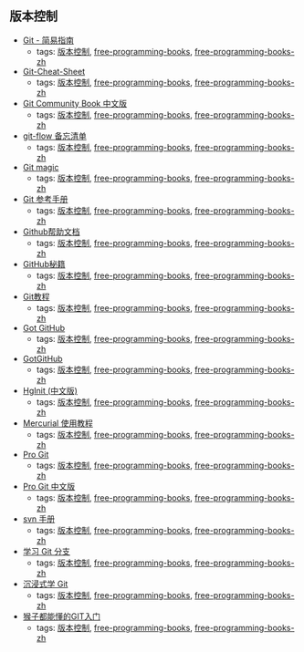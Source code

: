版本控制
---
* [Git - 简易指南](http://rogerdudler.github.io/git-guide/index.zh.html)
    * tags: [版本控制](../tags/版本控制.md), [free-programming-books](../tags/free-programming-books.md), [free-programming-books-zh](../tags/free-programming-books-zh.md)
* [Git-Cheat-Sheet](https://github.com/flyhigher139/Git-Cheat-Sheet)
    * tags: [版本控制](../tags/版本控制.md), [free-programming-books](../tags/free-programming-books.md), [free-programming-books-zh](../tags/free-programming-books-zh.md)
* [Git Community Book 中文版](http://gitbook.liuhui998.com)
    * tags: [版本控制](../tags/版本控制.md), [free-programming-books](../tags/free-programming-books.md), [free-programming-books-zh](../tags/free-programming-books-zh.md)
* [git-flow 备忘清单](http://danielkummer.github.io/git-flow-cheatsheet/index.zh_CN.html)
    * tags: [版本控制](../tags/版本控制.md), [free-programming-books](../tags/free-programming-books.md), [free-programming-books-zh](../tags/free-programming-books-zh.md)
* [Git magic](http://www-cs-students.stanford.edu/~blynn/gitmagic/intl/zh_cn/)
    * tags: [版本控制](../tags/版本控制.md), [free-programming-books](../tags/free-programming-books.md), [free-programming-books-zh](../tags/free-programming-books-zh.md)
* [Git 参考手册](http://gitref.justjavac.com)
    * tags: [版本控制](../tags/版本控制.md), [free-programming-books](../tags/free-programming-books.md), [free-programming-books-zh](../tags/free-programming-books-zh.md)
* [Github帮助文档](https://github.com/waylau/github-help)
    * tags: [版本控制](../tags/版本控制.md), [free-programming-books](../tags/free-programming-books.md), [free-programming-books-zh](../tags/free-programming-books-zh.md)
* [GitHub秘籍](https://snowdream86.gitbooks.io/github-cheat-sheet/content/zh/)
    * tags: [版本控制](../tags/版本控制.md), [free-programming-books](../tags/free-programming-books.md), [free-programming-books-zh](../tags/free-programming-books-zh.md)
* [Git教程](http://www.liaoxuefeng.com/wiki/0013739516305929606dd18361248578c67b8067c8c017b000)
    * tags: [版本控制](../tags/版本控制.md), [free-programming-books](../tags/free-programming-books.md), [free-programming-books-zh](../tags/free-programming-books-zh.md)
* [Got GitHub](https://github.com/gotgit/gotgithub)
    * tags: [版本控制](../tags/版本控制.md), [free-programming-books](../tags/free-programming-books.md), [free-programming-books-zh](../tags/free-programming-books-zh.md)
* [GotGitHub](http://www.worldhello.net/gotgithub/index.html)
    * tags: [版本控制](../tags/版本控制.md), [free-programming-books](../tags/free-programming-books.md), [free-programming-books-zh](../tags/free-programming-books-zh.md)
* [HgInit (中文版)](https://zh-hginit.readthedocs.io/en/latest/)
    * tags: [版本控制](../tags/版本控制.md), [free-programming-books](../tags/free-programming-books.md), [free-programming-books-zh](../tags/free-programming-books-zh.md)
* [Mercurial 使用教程](https://www.mercurial-scm.org/wiki/ChineseTutorial)
    * tags: [版本控制](../tags/版本控制.md), [free-programming-books](../tags/free-programming-books.md), [free-programming-books-zh](../tags/free-programming-books-zh.md)
* [Pro Git](https://git-scm.com/book/zh/v2)
    * tags: [版本控制](../tags/版本控制.md), [free-programming-books](../tags/free-programming-books.md), [free-programming-books-zh](../tags/free-programming-books-zh.md)
* [Pro Git 中文版](https://www.gitbook.com/book/0532/progit/details)
    * tags: [版本控制](../tags/版本控制.md), [free-programming-books](../tags/free-programming-books.md), [free-programming-books-zh](../tags/free-programming-books-zh.md)
* [svn 手册](http://svnbook.red-bean.com/nightly/zh/index.html)
    * tags: [版本控制](../tags/版本控制.md), [free-programming-books](../tags/free-programming-books.md), [free-programming-books-zh](../tags/free-programming-books-zh.md)
* [学习 Git 分支](http://pcottle.github.io/learnGitBranching/)
    * tags: [版本控制](../tags/版本控制.md), [free-programming-books](../tags/free-programming-books.md), [free-programming-books-zh](../tags/free-programming-books-zh.md)
* [沉浸式学 Git](http://igit.linuxtoy.org/index.html)
    * tags: [版本控制](../tags/版本控制.md), [free-programming-books](../tags/free-programming-books.md), [free-programming-books-zh](../tags/free-programming-books-zh.md)
* [猴子都能懂的GIT入门](http://backlogtool.com/git-guide/cn/)
    * tags: [版本控制](../tags/版本控制.md), [free-programming-books](../tags/free-programming-books.md), [free-programming-books-zh](../tags/free-programming-books-zh.md)
